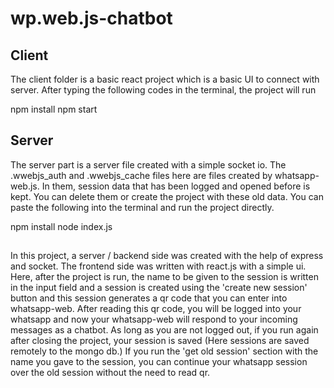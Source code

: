 # wp.web.js-chatbot

## Client

The client folder is a basic react project which is a basic UI to connect with server.
After typing the following codes in the terminal, the project will run

npm install
npm start

## Server

The server part is a server file created with a simple socket io. The .wwebjs_auth and .wwebjs_cache files here are files created by whatsapp-web.js. In them, session data that has been logged and opened before is kept. You can delete them or create the project with these old data. You can paste the following into the terminal and run the project directly.

npm install
node index.js


##
In this project, a server / backend side was created with the help of express and socket. The frontend side was written with react.js with a simple ui. Here, after the project is run, the name to be given to the session is written in the input field and a session is created using the 'create new session' button and this session generates a qr code that you can enter into whatsapp-web. After reading this qr code, you will be logged into your whatsapp and now your whatsapp-web will respond to your incoming messages as a chatbot. As long as you are not logged out, if you run again after closing the project, your session is saved (Here sessions are saved remotely to the mongo db.) If you run the 'get old session' section with the name you gave to the session, you can continue your whatsapp session over the old session without the need to read qr.  
##
